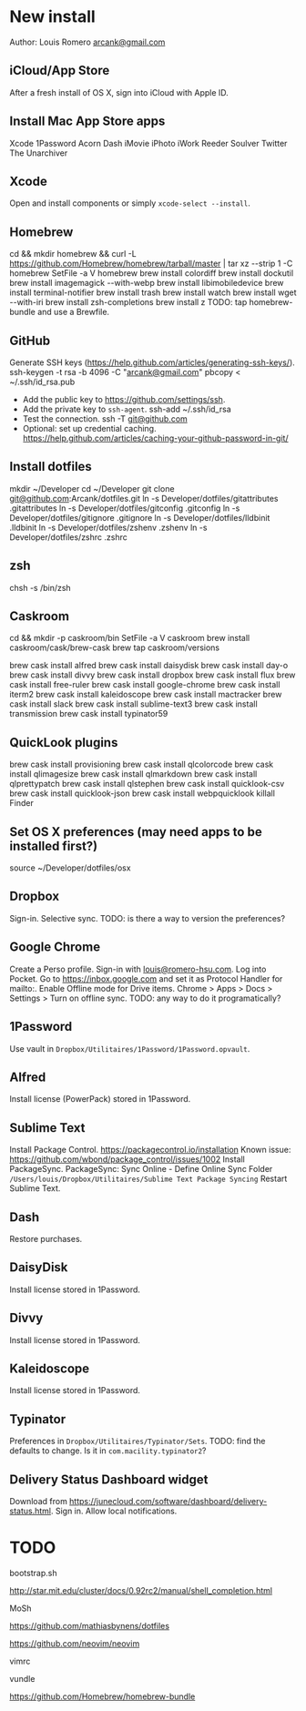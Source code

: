 # New install
Author: Louis Romero <arcank@gmail.com>

## iCloud/App Store
After a fresh install of OS X, sign into iCloud with Apple ID.

## Install Mac App Store apps
Xcode
1Password
Acorn
Dash
iMovie
iPhoto
iWork
Reeder
Soulver
Twitter
The Unarchiver

## Xcode
Open and install components or simply `xcode-select --install`.

## Homebrew
cd && mkdir homebrew && curl -L https://github.com/Homebrew/homebrew/tarball/master | tar xz --strip 1 -C homebrew
SetFile -a V homebrew
brew install colordiff
brew install dockutil
brew install imagemagick --with-webp
brew install libimobiledevice
brew install terminal-notifier
brew install trash
brew install watch
brew install wget --with-iri
brew install zsh-completions
brew install z
TODO: tap homebrew-bundle and use a Brewfile.

## GitHub
Generate SSH keys (https://help.github.com/articles/generating-ssh-keys/).
ssh-keygen -t rsa -b 4096 -C "arcank@gmail.com"
pbcopy < ~/.ssh/id_rsa.pub
- Add the public key to https://github.com/settings/ssh.
- Add the private key to `ssh-agent`.
ssh-add ~/.ssh/id_rsa
- Test the connection.
ssh -T git@github.com
- Optional: set up credential caching.
https://help.github.com/articles/caching-your-github-password-in-git/

## Install dotfiles
mkdir ~/Developer
cd ~/Developer
git clone git@github.com:Arcank/dotfiles.git
ln -s Developer/dotfiles/gitattributes .gitattributes
ln -s Developer/dotfiles/gitconfig .gitconfig
ln -s Developer/dotfiles/gitignore .gitignore
ln -s Developer/dotfiles/lldbinit .lldbinit
ln -s Developer/dotfiles/zshenv .zshenv
ln -s Developer/dotfiles/zshrc .zshrc

## zsh
chsh -s /bin/zsh

## Caskroom
cd && mkdir -p caskroom/bin
SetFile -a V caskroom
brew install caskroom/cask/brew-cask
brew tap caskroom/versions

brew cask install alfred
brew cask install daisydisk
brew cask install day-o
brew cask install divvy
brew cask install dropbox
brew cask install flux
brew cask install free-ruler
brew cask install google-chrome
brew cask install iterm2
brew cask install kaleidoscope
brew cask install mactracker
brew cask install slack
brew cask install sublime-text3
brew cask install transmission
brew cask install typinator59

## QuickLook plugins
brew cask install provisioning
brew cask install qlcolorcode
brew cask install qlimagesize
brew cask install qlmarkdown
brew cask install qlprettypatch
brew cask install qlstephen
brew cask install quicklook-csv
brew cask install quicklook-json
brew cask install webpquicklook
killall Finder

## Set OS X preferences (may need apps to be installed first?)
source ~/Developer/dotfiles/osx

## Dropbox
Sign-in.
Selective sync.
TODO: is there a way to version the preferences?

## Google Chrome
Create a Perso profile.
Sign-in with louis@romero-hsu.com.
Log into Pocket.
Go to https://inbox.google.com and set it as Protocol Handler for mailto:.
Enable Offline mode for Drive items. Chrome > Apps > Docs > Settings > Turn on offline sync.
TODO: any way to do it programatically?

## 1Password
Use vault in `Dropbox/Utilitaires/1Password/1Password.opvault`.

## Alfred
Install license (PowerPack) stored in 1Password.

## Sublime Text
Install Package Control.
https://packagecontrol.io/installation
Known issue: https://github.com/wbond/package_control/issues/1002
Install PackageSync.
PackageSync: Sync Online - Define Online Sync Folder
`/Users/louis/Dropbox/Utilitaires/Sublime Text Package Syncing`
Restart Sublime Text.

## Dash
Restore purchases.

## DaisyDisk
Install license stored in 1Password.

## Divvy
Install license stored in 1Password.

## Kaleidoscope
Install license stored in 1Password.

## Typinator
Preferences in `Dropbox/Utilitaires/Typinator/Sets`.
TODO: find the defaults to change. Is it in `com.macility.typinator2`?

## Delivery Status Dashboard widget
Download from https://junecloud.com/software/dashboard/delivery-status.html.
Sign in.
Allow local notifications.

# TODO

bootstrap.sh

http://star.mit.edu/cluster/docs/0.92rc2/manual/shell_completion.html

MoSh

https://github.com/mathiasbynens/dotfiles

https://github.com/neovim/neovim

vimrc

vundle

https://github.com/Homebrew/homebrew-bundle
